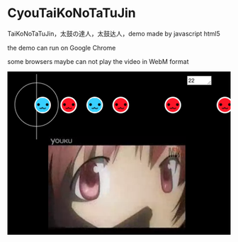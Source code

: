 # CyouTaiKoNoTaTuJin
TaiKoNoTaTuJin，太鼓の達人，太鼓达人，demo made by javascript html5

the demo can run on Google Chrome

some browsers maybe can not play the video in WebM format

![udspj](https://github.com/udspj/CyouTaiKoNoTaTuJin/blob/master/readmeimg/madoka.png?raw=true)